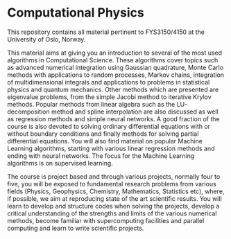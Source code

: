 # Computational Physics
This repository contains all material pertinent to FYS3150/4150 at the University of Oslo, Norway. 

This material aims at giving you an introduction to several of the most used algorithms in Computational Science. These algorithms cover topics such as advanced numerical integration using Gaussian quadrature, Monte Carlo methods with applications to random processes, Markov chains, integration of multidimensional integrals and applications to problems in statistical physics and quantum mechanics. Other methods which are presented are eigenvalue problems, from the simple Jacobi method to iterative Krylov methods. Popular methods from linear algebra such as the LU-decomposition method and spline interpolation are also discussed as well as regression methods and simple neural networks. A good fraction of the course is also devoted to solving ordinary differential equations with or without boundary conditions and finally methods for solving partial differential equations. You will also find material on popular Machine Learning algorithms, starting with various linear regression methods and ending with neural networks. The focus for the Machine Learning algorithms is on supervised learning.

The course is project based and through various projects, normally four to five, you will be exposed to fundamental research problems from various fields (Physics, Geophysics, Chemistry, Mathematics, Statistics etc), where, if possible, we aim at reproducing state of the art scientific results. You will learn to develop and structure codes when solving the projects, develop a critical understanding of the strengths and limits of the various numerical methods, become familiar with supercomputing facilities and parallel computing and learn to write scientific projects. 
